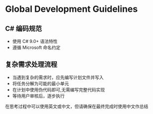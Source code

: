 ﻿# Global Development Guidelines

## C# 编码规范
- 使用 C# 9.0+ 语法特性
- 遵循 Microsoft 命名约定

## 复杂需求处理流程
- 当遇到复杂的需求时，应先编写计划文件并写入
- 将任务分解为可能的最小单元
- 在计划中使用伪代码即可,无需编写完整代码实现
- 等待用户审核后，逐步执行

在思考过程中可以使用英文或中文，但请确保在最终完成时使用中文作总结